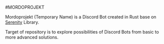 #MORDOPROJEKT

Mordoprojekt (Temporary Name) is a Discord Bot created in Rust base on [Serenity](https://github.com/serenity-rs/serenity) Library.

Target of repository is to explore possibilities of Discord Bots from basic to more advanced solutions.